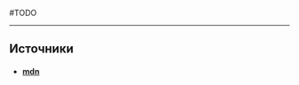 #TODO

---
## Источники
- #### [mdn](https://developer.mozilla.org/en-US/docs/Web/API/Web_Share_API)